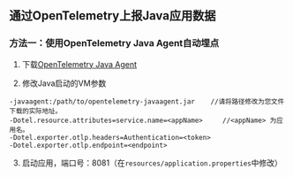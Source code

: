 ## 通过OpenTelemetry上报Java应用数据
### 方法一：使用OpenTelemetry Java Agent自动埋点

1. 下载[OpenTelemetry Java Agent](https://github.com/open-telemetry/opentelemetry-java-instrumentation/releases)

2. 修改Java启动的VM参数
```
-javaagent:/path/to/opentelemetry-javaagent.jar    //请将路径修改为您文件下载的实际地址。
-Dotel.resource.attributes=service.name=<appName>     //<appName> 为应用名。
-Dotel.exporter.otlp.headers=Authentication=<token>
-Dotel.exporter.otlp.endpoint=<endpoint>
```
3. 启动应用，端口号：8081（在`resources/application.properties`中修改）
